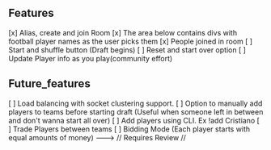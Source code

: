 ## Features

[x] Alias, create and join Room
[x] The area below contains divs with football player names as the user picks them
[x] People joined in room
[ ] Start and shuffle button (Draft begins)
[ ] Reset and start over option
[ ] Update Player info as you play(community effort)

## Future_features

[ ] Load balancing with socket clustering support.
[ ] Option to manually add players to teams before starting draft (Useful when someone
    left in between and don't wanna start all over)
[ ] Add players using CLI. Ex !add Cristiano
[ ] Trade Players between teams
[ ] Bidding Mode (Each player starts with equal amounts of money) ---> // Requires Review //
